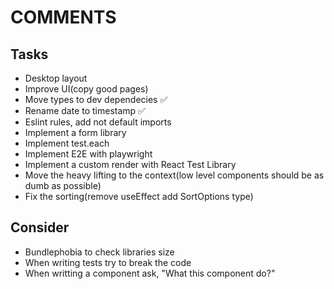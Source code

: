 # COMMENTS

## Tasks

- Desktop layout 
- Improve UI(copy good pages)
- Move types to dev dependecies :white_check_mark:
- Rename date to timestamp :white_check_mark:
- Eslint rules, add not default imports
- Implement a form library
- Implement test.each
- Implement E2E with playwright
- Implement a custom render with React Test Library
- Move the heavy lifting to the context(low level components should be as dumb as possible)
- Fix the sorting(remove useEffect add SortOptions type)

## Consider

- Bundlephobia to check libraries size
- When writing tests try to break the code
- When writting a component ask, "What this component do?"

